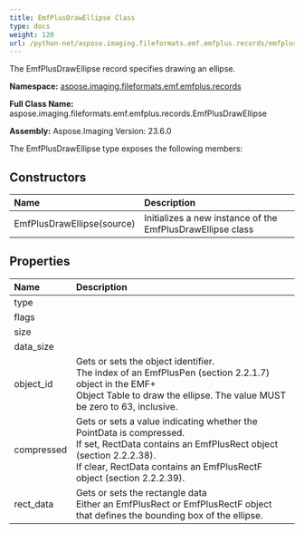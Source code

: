 ```yaml
---
title: EmfPlusDrawEllipse Class
type: docs
weight: 120
url: /python-net/aspose.imaging.fileformats.emf.emfplus.records/emfplusdrawellipse/
---
```


The EmfPlusDrawEllipse record specifies drawing an ellipse.

**Namespace:** [aspose.imaging.fileformats.emf.emfplus.records](/imaging/python-net/aspose.imaging.fileformats.emf.emfplus.records/)

**Full Class Name:** aspose.imaging.fileformats.emf.emfplus.records.EmfPlusDrawEllipse

**Assembly:**  Aspose.Imaging Version: 23.6.0

The EmfPlusDrawEllipse type exposes the following members:
## **Constructors**
|**Name**|**Description**|
| :- | :- |
|EmfPlusDrawEllipse(source)|Initializes a new instance of the EmfPlusDrawEllipse class|
## **Properties**
|**Name**|**Description**|
| :- | :- |
|type|  |
|flags|  |
|size|  |
|data_size|  |
|object_id|Gets or sets the object identifier.<br/>            The index of an EmfPlusPen (section 2.2.1.7) object in the EMF+<br/>            Object Table to draw the ellipse. The value MUST be zero to 63, inclusive.|
|compressed|Gets or sets a value indicating whether the PointData is compressed. <br/>            If set, RectData contains an EmfPlusRect object (section 2.2.2.38). <br/>            If clear, RectData contains an EmfPlusRectF object (section 2.2.2.39).|
|rect_data|Gets or sets the rectangle data<br/>            Either an EmfPlusRect or EmfPlusRectF object that defines the bounding box of the ellipse.|
